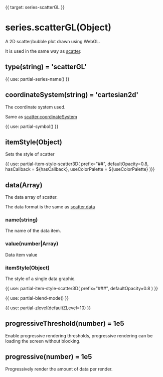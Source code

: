 {{ target: series-scatterGL }}

# series.scatterGL(Object)

A 2D scatter/bubble plot drawn using WebGL.

It is used in the same way as [scatter](http://echarts.baidu.com/option.html#series-scatter).

## type(string) = 'scatterGL'

{{ use: partial-series-name() }}

## coordinateSystem(string) = 'cartesian2d'

The coordinate system used.

Same as [scatter.coordinateSystem](http://echarts.baidu.com/option.html#series-scatter.coordinateSystem)

{{ use: partial-symbol() }}

## itemStyle(Object)

Sets the style of scatter

{{ use: partial-item-style-scatter3D(
    prefix="##",
    defaultOpacity=0.8,
    hasCallback = ${hasCallback},
    useColorPalette = ${useColorPalette}
)}}

## data(Array)

The data array of scatter.

The data format is the same as [scatter.data](http://echarts.baidu.com/option.html#series-scatter.data)

### name(string)

The name of the data item.

### value(number|Array)

Data item value

### itemStyle(Object)

The style of a single data graphic.

{{ use: partial-item-style-scatter3D(
    prefix="###",
    defaultOpacity=0.8
) }}

{{ use: partial-blend-mode() }}

{{ use: partial-zlevel(defaultZLevel=10) }}


## progressiveThreshold(number) = 1e5

Enable progressive rendering thresholds, progressive rendering can be loading the screen without blocking.

## progressive(number) = 1e5

Progressively render the amount of data per render.